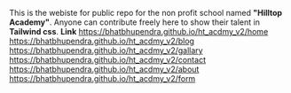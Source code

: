 This is the webiste for public repo for the non profit school named **"Hilltop Academy"**. Anyone can contribute freely here to show their talent in **Tailwind css**.
**Link**
https://bhatbhupendra.github.io/ht_acdmy_v2/home
https://bhatbhupendra.github.io/ht_acdmy_v2/blog
https://bhatbhupendra.github.io/ht_acdmy_v2/gallary
https://bhatbhupendra.github.io/ht_acdmy_v2/contact
https://bhatbhupendra.github.io/ht_acdmy_v2/about
https://bhatbhupendra.github.io/ht_acdmy_v2/form
